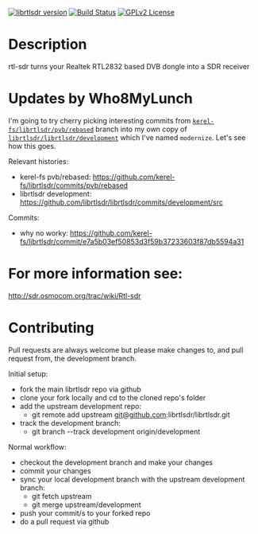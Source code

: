 [![librtlsdr version](https://img.shields.io/github/tag/librtlsdr/librtlsdr.svg?style=flat&label=librtlsdr)](https://github.com/librtlsdr/librtlsdr/releases)
[![Build Status](http://circleci-badges-max.herokuapp.com/img/librtlsdr/librtlsdr/master?token=:circle-ci-token)](https://circleci.com/gh/librtlsdr/librtlsdr/tree/master)
[![GPLv2 License](http://img.shields.io/badge/license-GPLv2-brightgreen.svg)](https://tldrlegal.com/license/gnu-general-public-license-v2)

# Description

rtl-sdr turns your Realtek RTL2832 based DVB dongle into a SDR receiver

# Updates by Who8MyLunch

I'm going to try cherry picking interesting commits from [`kerel-fs/librtlsdr/pvb/rebased`](https://github.com/kerel-fs/librtlsdr/tree/pvb/rebased) branch into my own copy of [`librtlsdr/librtlsdr/development`](https://github.com/librtlsdr/librtlsdr/tree/development) which I've named `modernize`.  Let's see how this goes.

Relevant histories:
- kerel-fs pvb/rebased: https://github.com/kerel-fs/librtlsdr/commits/pvb/rebased
- librtlsdr development: https://github.com/librtlsdr/librtlsdr/commits/development/src

Commits:
- why no worky: https://github.com/kerel-fs/librtlsdr/commit/e7a5b03ef50853d3f59b37233603f87db5594a31


# For more information see:

http://sdr.osmocom.org/trac/wiki/Rtl-sdr


# Contributing

Pull requests are always welcome but please make changes to, and pull request from, the development branch.

Initial setup:

- fork the main librtlsdr repo via github
- clone your fork locally and cd to the cloned repo's folder
- add the upstream development repo:
    * git remote add upstream git@github.com:librtlsdr/librtlsdr.git
- track the development branch:
    * git branch --track development origin/development

Normal workflow:

- checkout the development branch and make your changes
- commit your changes
- sync your local development branch with the upstream development branch:
    * git fetch upstream
    * git merge upstream/development
- push your commit/s to your forked repo
- do a pull request via github
